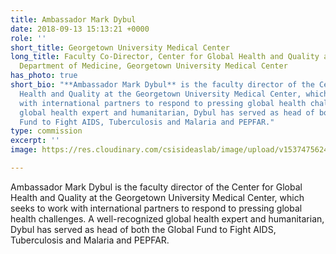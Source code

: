 ```yaml
---
title: Ambassador Mark Dybul
date: 2018-09-13 15:13:21 +0000
role: ''
short_title: Georgetown University Medical Center
long_title: Faculty Co-Director, Center for Global Health and Quality and Professor,
  Department of Medicine, Georgetown University Medical Center
has_photo: true
short_bio: "**Ambassador Mark Dybul** is the faculty director of the Center for Global
  Health and Quality at the Georgetown University Medical Center, which seeks to work
  with international partners to respond to pressing global health challenges. A well-recognized
  global health expert and humanitarian, Dybul has served as head of both the Global
  Fund to Fight AIDS, Tuberculosis and Malaria and PEPFAR."
type: commission
excerpt: ''
image: https://res.cloudinary.com/csisideaslab/image/upload/v1537475624/health-commission/Dybul_Mark.jpg

---
```

Ambassador Mark Dybul is the faculty director of the Center for Global Health and Quality at the Georgetown University Medical Center, which seeks to work with international partners to respond to pressing global health challenges. A well-recognized global health expert and humanitarian, Dybul has served as head of both the Global Fund to Fight AIDS, Tuberculosis and Malaria and PEPFAR.